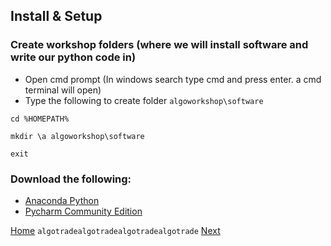 

## Install & Setup

### Create workshop folders (where we will install software and write our python code in)
* Open cmd prompt (In windows search type cmd and press enter. a cmd terminal will open)
* Type the following to create folder `algoworkshop\software`

```
cd %HOMEPATH%

mkdir \a algoworkshop\software

exit
```

### Download the following:

* [Anaconda Python](https://repo.anaconda.com/archive/Anaconda3-2021.05-Windows-x86_64.exe)
* [Pycharm Community Edition](https://www.jetbrains.com/pycharm/download/download-thanks.html?platform=windows&code=PCC)

[Home](https://ddtrades.github.io/autotrade/) `algotradealgotradealgotradealgotrade` [Next](https://ddtrades.github.io/autotrade/install_anaconda)